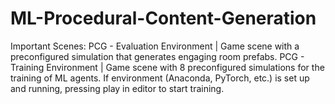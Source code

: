 # ML-Procedural-Content-Generation

Important Scenes:
PCG - Evaluation Environment | Game scene with a preconfigured simulation that generates engaging room prefabs.
PCG - Training Environment | Game scene with 8 preconfigured simulations for the training of ML agents. If environment (Anaconda, PyTorch, etc.) is set up and running, pressing play in editor to start training.
